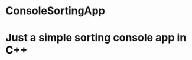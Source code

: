 # ConsoleSortingApp
<html>
  <body>
    <h1>Just a simple sorting console app in C++</h1>
  </body>
</html>

